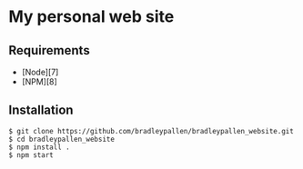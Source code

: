 # My personal web site

## Requirements

* [Node][7]
* [NPM][8]

## Installation

    $ git clone https://github.com/bradleypallen/bradleypallen_website.git
    $ cd bradleypallen_website
    $ npm install .
    $ npm start
